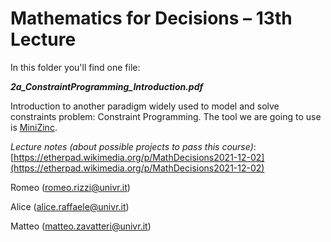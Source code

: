 # Mathematics for Decisions – 13th Lecture

In this folder you'll find one file:

***2a\_ConstraintProgramming\_Introduction.pdf***

Introduction to another paradigm widely used to model and solve constraints problem: Constraint Programming.
The tool we are going to use is [MiniZinc](https://www.minizinc.org/).

*Lecture notes (about possible projects to pass this course)*: [https://etherpad.wikimedia.org/p/MathDecisions2021-12-02](https://etherpad.wikimedia.org/p/MathDecisions2021-12-02)

Romeo (romeo.rizzi@univr.it)

Alice (alice.raffaele@univr.it)

Matteo (matteo.zavatteri@univr.it)
